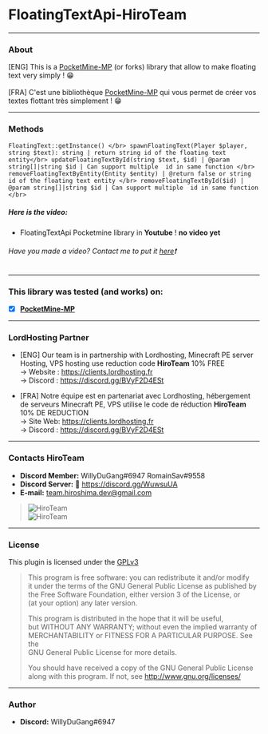 # FloatingTextApi-HiroTeam

---
### About
[ENG] This is a [PocketMine-MP](https://github.com/pmmp/PocketMine-MP) (or forks) library that allow to make floating text very simply ! :grin:<br/><br/>
[FRA] C'est une bibliothèque [PocketMine-MP](https://github.com/pmmp/PocketMine-MP) qui vous permet de créer vos textes flottant très simplement ! :grin:

---
### Methods
`
FloatingText::getInstance() </br>
spawnFloatingText(Player $player, string $text): string | return string id of the floating text entity</br>
updateFloatingTextById(string $text, $id) | @param string[]|string $id | Can support multiple  id in same function </br>
removeFloatingTextByEntity(Entity $entity) | @return false or string id of the floating text entity </br>
removeFloatingTextById($id) | @param string[]|string $id | Can support multiple  id in same function </br>
`
##### Here is the video:
- FloatingTextApi Pocketmine library in __Youtube__ ! __no video yet__
###### Have you made a video? Contact me to put it [here](https://discord.gg/WuwsuUA):exclamation:
---
### **This library was tested (and works) on:**

- [x] **[PocketMine-MP](https://github.com/pmmp/PocketMine-MP)**
---
### **LordHosting Partner**

- [ENG] Our team is in partnership with Lordhosting, Minecraft PE server Hosting, VPS hosting use reduction code __**HiroTeam**__ 10% FREE </br>
-> Website : https://clients.lordhosting.fr </br>
-> Discord : https://discord.gg/BVyF2D4ESt </br>

- [FRA] Notre équipe est en partenariat avec Lordhosting, hébergement de serveurs Minecraft PE, VPS utilise le code de réduction __**HiroTeam**__ 10% DE REDUCTION </br>
-> Site Web: https://clients.lordhosting.fr </br>
-> Discord : https://discord.gg/BVyF2D4ESt </br>
---
### Contacts HiroTeam

- **Discord Member:** WillyDuGang#6947 RomainSav#9558
- **Discord Server:** :link:  https://discord.gg/WuwsuUA<br/>
- **E-mail:** team.hiroshima.dev@gmail.com<br/>

> ![HiroTeam](https://www.zupimages.net/up/20/25/mb59.png) </br>
> ![HiroTeam](https://cdn.discordapp.com/attachments/701520774598492220/723269120992215080/PicsArt_06-18-10.13.13.png)

---
### License
This plugin is licensed under the [GPLv3](http://www.gnu.org/licenses/gpl-3.0.html)

>This program is free software: you can redistribute it and/or modify<br/>
>it under the terms of the GNU General Public License as published by<br/>
>the Free Software Foundation, either version 3 of the License, or<br/>
>(at your option) any later version.<br/>
>
>This program is distributed in the hope that it will be useful,<br/>
>but WITHOUT ANY WARRANTY; without even the implied warranty of<br/>
>MERCHANTABILITY or FITNESS FOR A PARTICULAR PURPOSE.  See the<br/>
>GNU General Public License for more details.<br/>
>
>You should have received a copy of the GNU General Public License<br/>
>along with this program.  If not, see http://www.gnu.org/licenses/
---
### Author
- **Discord:** WillyDuGang#6947
